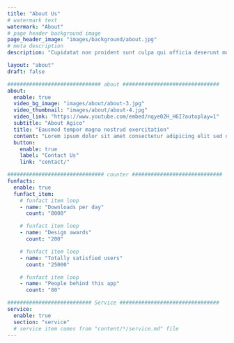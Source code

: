 ```yaml
---
title: "About Us"
# watermark text
watermark: "About"
# page header background image
page_header_image: "images/background/about.jpg"
# meta description
description: "Cupidatat non proident sunt culpa qui officia deserunt mollit <br> anim idest laborum sed ut perspiciatis."

layout: "about"
draft: false

############################## about ###############################
about:
  enable: true
  video_bg_image: "images/about/about-3.jpg"
  video_thumbnail: "images/about/about-4.jpg"
  video_link: "https://www.youtube.com/embed/nqye02H_H6I?autoplay=1"
  subtitle: "About Agico"
  title: "Eausmod tempor magna nostrud exercitation"
  content: "Lorem ipsum dolor sit amet consectetur adipicing elit sed do usmod tempor incididunt.enim ad minim veniam, quis nostrud exer citation ulla mco laboris nisi ut aliquip commodo. <br><br>Sed ut perspiciatis unde omnis iste natus error sit voluptatem accu santium doloreque laudantum."
  button:
    enable: true
    label: "Contact Us"
    link: "contact/"

############################### counter #############################
funfacts:
  enable: true
  funfact_item:
    # funfact item loop
    - name: "Downloads per day"
      count: "8000"

    # funfact item loop
    - name: "Design awards"
      count: "200"

    # funfact item loop
    - name: "Totally satisfied users"
      count: "25000"

    # funfact item loop
    - name: "People behind this app"
      count: "80"

########################### Service ################################
service:
  enable: true
  section: "service"
  # service item comes from "content/*/service.md" file
---
```

